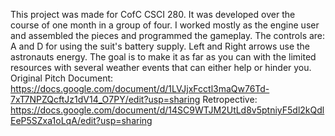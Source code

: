 This project was made for CofC CSCI 280. It was developed over the course of one month in a group of four. I worked mostly as the engine user and assembled the pieces and programmed the gameplay. The controls are: A and D for using the suit's battery supply.
Left and Right arrows use the astronauts energy. The goal is to make it as far as you can with the limited resources with several weather events that can either help or hinder you.
Original Pitch Document: https://docs.google.com/document/d/1LVJjxFcctl3maQw76Td-7xT7NPZQcftJz1dV14_O7PY/edit?usp=sharing
Retropective: https://docs.google.com/document/d/14SC9WTJM2UtLd8v5ptniyF5dl2kQdlEeP5SZxa1oLqA/edit?usp=sharing
